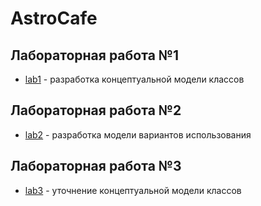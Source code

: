 # AstroCafe

## Лабораторная работа №1

- [lab1](lab1/README.md) - разработка концептуальной модели классов

## Лабораторная работа №2

- [lab2](lab2/README.md) - разработка модели вариантов использования

## Лабораторная работа №3

- [lab3](lab3/README.md) - уточнение концептуальной модели классов
